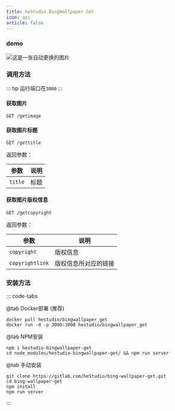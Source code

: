 ```yaml
---
title: heStudio BingWallpaper Get
icon: api
article: false
---
```


### demo
![这是一张自动更换的图片](https://bw.hestudio.org/getimage)

### 调用方法

::: tip
运行端口在`3000`
:::

#### 获取图片
```
GET /getimage
```

#### 获取图片标题
```
GET /gettitle
```

返回参数：

| 参数 | 说明 |
|---|---|
| `title` | 标题 |

#### 获取图片版权信息
```
GET /getcopyright
```

返回参数：

| 参数 | 说明 |
|---|---|
| `copyright` | 版权信息 |
| `copyrightlink` | 版权信息所对应的链接 |

### 安装方法

::: code-tabs

@tab Docker部署 (推荐)
```shell
docker pull hestudio/bingwallpaper_get
docker run -d -p 3000:3000 hestudio/bingwallpaper_get
```


@tab NPM安装
```shell
npm i hestudio-bingwallpaper-get
cd node_modules/hestudio-bingwallpaper-get/ && npm run server
```

@tab 手动安装
```shell
git clone https://gitlab.com/heStudio/bing-wallpaper-get.git
cd bing-wallpaper-get
npm install
npm run server
```

:::

<Share colorful />
